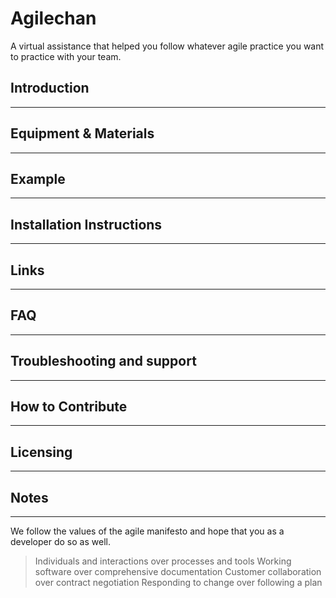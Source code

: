 # Agilechan
A virtual assistance that helped you follow whatever agile practice you want to practice with your team.

## Introduction
---

## Equipment & Materials
---

## Example
---

## Installation Instructions 
---

## Links
---

## FAQ
---

## Troubleshooting and support
---

## How to Contribute
---

## Licensing
---

## Notes
---
We follow the values of the agile manifesto and hope that you as a developer do so as well.

> Individuals and interactions over processes and tools
> Working software over comprehensive documentation
> Customer collaboration over contract negotiation
> Responding to change over following a plan
